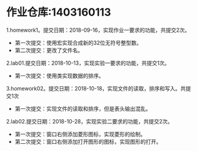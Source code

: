 # 作业仓库:1403160113

1.homework1。提交日期：2018-09-16，实现作业一要求的功能，共提交2次。
+ 第一次提交：使用宏实现合成新的32位无符号整型数。<br>
+ 第二次提交：更改了文件名。

2.lab01.提交日期：2018-10-13，实现实验一要求的功能，共提交1次。
+ 第一次提交：使用类实现数据的排序。

3.homework02。提交日期：2018-10-18，实现文件的读取，排序和写入。共提交1次
+ 第一次提交：实现文件的读取和排序，但是表头输出混乱。

2.lab02.提交日期：2018-10-28，实现实验二要求的功能，共提交2次。
+ 第一次提交：窗口右侧添加菱形图标，实现菱形的绘制。
+ 第二次提交：窗口右侧添加打开图形的图标，实现图形的打开。
